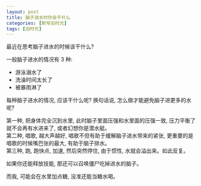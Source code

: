 ```yaml
---
layout: post
title: 脑子进水时你会干什么
categories: [默写旧时光]
tags: [旧时光]
---
```


最近在思考脑子进水的时候该干什么?

一般脑子进水的情况有 3 种:

- 游泳溺水了
- 洗澡时间太长了
- 被暴雨淋了

每种脑子进水的情况, 应该干什么呢? 换句话说, 怎么做才能避免脑子进更多的水呢?

第一种, 把身体完全沉到水里, 此时脑子里面压强和水里面的压强一致, 压力平衡了就不会再有水进来了, 或者幻想你是潜水艇。    
第二种, 唱歌, 越大声越好, 唱歌不但有助于缓解脑子进水带来的紧张, 更重要的是唱歌的时候嘴巴张的最大, 有助于脑子排水。    
第三种, 跑, 跑快点, 加速, 然后突然停住, 由于惯性, 水就会溢出来。如此反复。    

如果你还能释放技能, 那还可以召唤僵尸吃掉进水的脑子。

而我, 可能会在水里加点糖, 没准还能当糖水喝。
